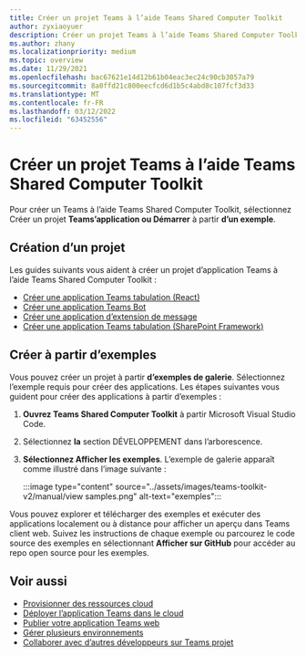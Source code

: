 ```yaml
---
title: Créer un projet Teams à l’aide Teams Shared Computer Toolkit
author: zyxiaoyuer
description: Créer un projet Teams à l’aide Teams Shared Computer Toolkit
ms.author: zhany
ms.localizationpriority: medium
ms.topic: overview
ms.date: 11/29/2021
ms.openlocfilehash: bac67621e14d12b61b04eac3ec24c90cb3057a79
ms.sourcegitcommit: 8a0ffd21c800eecfcd6d1b5c4abd8c107fcf3d33
ms.translationtype: MT
ms.contentlocale: fr-FR
ms.lasthandoff: 03/12/2022
ms.locfileid: "63452556"
---
```

# <a name="create-new-teams-project-using-teams-toolkit"></a>Créer un projet Teams à l’aide Teams Shared Computer Toolkit

Pour créer un Teams à l’aide Teams Shared Computer Toolkit, sélectionnez Créer un projet **Teams’application ou Démarrer** à partir **d’un exemple**.

## <a name="create-new-project"></a>Création d’un projet

Les guides suivants vous aident à créer un projet d’application Teams à l’aide Teams Shared Computer Toolkit :

* [Créer une application Teams tabulation (React)](/microsoftteams/platform/sbs-gs-javascript?tabs=vscode%2Cvsc%2Cviscode%2Cvcode&tutorial-step=2)
* [Créer une application Teams Bot](/microsoftteams/platform/sbs-gs-spfx?tabs=vscode%2Cviscode&branch)
* [Créer une application d’extension de message](/microsoftteams/platform/sbs-gs-javascript?tabs=vscode%2Cvsc%2Cviscode%2Cvcode&tutorial-step=6&branch)
* [Créer une application Teams tabulation (SharePoint Framework)](/microsoftteams/platform/sbs-gs-spfx?tabs=vscode%2Cviscode&branch)

## <a name="create-from-samples"></a>Créer à partir d’exemples

 Vous pouvez créer un projet à partir **d’exemples de galerie**. Sélectionnez l’exemple requis pour créer des applications. Les étapes suivantes vous guident pour créer des applications à partir d’exemples :

 1. **Ouvrez Teams Shared Computer Toolkit** à partir Microsoft Visual Studio Code.
 1. Sélectionnez **la** section DÉVELOPPEMENT dans l’arborescence.
 1. **Sélectionnez Afficher les exemples**. L’exemple de galerie apparaît comme illustré dans l’image suivante :

    :::image type="content" source="../assets/images/teams-toolkit-v2/manual/view samples.png" alt-text="exemples":::

Vous pouvez explorer et télécharger des exemples et exécuter des applications localement ou à distance pour afficher un aperçu dans Teams client web. Suivez les instructions de chaque exemple ou parcourez le code source des exemples en sélectionnant **Afficher sur GitHub** pour accéder au repo open source pour les exemples.

## <a name="see-also"></a>Voir aussi

* [Provisionner des ressources cloud](provision.md)
* [Déployer l’application Teams dans le cloud](deploy.md)
* [Publier votre application Teams web](TeamsFx-collaboration.md)
* [Gérer plusieurs environnements](TeamsFx-multi-env.md)
* [Collaborer avec d’autres développeurs sur Teams projet](TeamsFx-collaboration.md)
